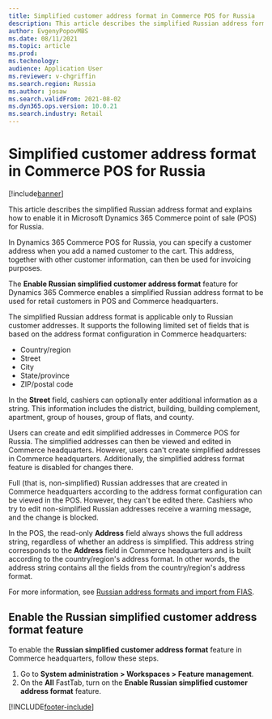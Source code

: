 ```yaml
---
title: Simplified customer address format in Commerce POS for Russia
description: This article describes the simplified Russian address format and explains how to enable it in Microsoft Dynamics 365 Commerce point of sale (POS) for Russia.
author: EvgenyPopovMBS
ms.date: 08/11/2021
ms.topic: article
ms.prod: 
ms.technology: 
audience: Application User
ms.reviewer: v-chgriffin
ms.search.region: Russia
ms.author: josaw
ms.search.validFrom: 2021-08-02
ms.dyn365.ops.version: 10.0.21
ms.search.industry: Retail
---
```

# Simplified customer address format in Commerce POS for Russia

[!include[banner](../includes/banner.md)]

This article describes the simplified Russian address format and explains how to enable it in Microsoft Dynamics 365 Commerce point of sale (POS) for Russia.

In Dynamics 365 Commerce POS for Russia, you can specify a customer address when you add a named customer to the cart. This address, together with other customer information, can then be used for invoicing purposes.

The **Enable Russian simplified customer address format** feature for Dynamics 365 Commerce enables a simplified Russian address format to be used for retail customers in POS and Commerce headquarters.

The simplified Russian address format is applicable only to Russian customer addresses. It supports the following limited set of fields that is based on the address format configuration in Commerce headquarters:

- Country/region
- Street
- City
- State/province
- ZIP/postal code

In the **Street** field, cashiers can optionally enter additional information as a string. This information includes the district, building, building complement, apartment, group of houses, group of flats, and county.

Users can create and edit simplified addresses in Commerce POS for Russia. The simplified addresses can then be viewed and edited in Commerce headquarters. However, users can't create simplified addresses in Commerce headquarters. Additionally, the simplified address format feature is disabled for changes there.

Full (that is, non-simplified) Russian addresses that are created in Commerce headquarters according to the address format configuration can be viewed in the POS. However, they can't be edited there. Cashiers who try to edit non-simplified Russian addresses receive a warning message, and the change is blocked.

In the POS, the read-only **Address** field always shows the full address string, regardless of whether an address is simplified. This address string corresponds to the **Address** field in Commerce headquarters and is built according to the country/region's address format. In other words, the address string contains all the fields from the country/region's address format.

For more information, see [Russian address formats and import from FIAS](../../finance/localizations/rus-russian-address-format-and-import-from-fias.md).

## Enable the Russian simplified customer address format feature

To enable the **Russian simplified customer address format** feature in Commerce headquarters, follow these steps.

1. Go to **System administration \> Workspaces \> Feature management**.
1. On the **All** FastTab, turn on the **Enable Russian simplified customer address format** feature.

[!INCLUDE[footer-include](../../includes/footer-banner.md)]
